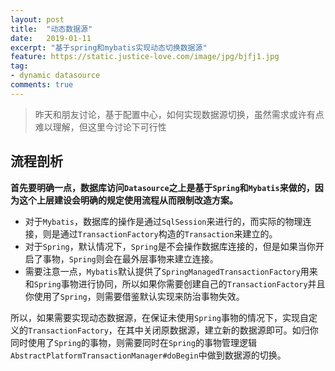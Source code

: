 ```yaml
---
layout: post
title:  "动态数据源"
date:   2019-01-11
excerpt: "基于spring和mybatis实现动态切换数据源"
feature: https://static.justice-love.com/image/jpg/bjfj1.jpg
tag:
- dynamic datasource
comments: true
---
```


> 昨天和朋友讨论，基于配置中心，如何实现数据源切换，虽然需求或许有点难以理解，但这里今讨论下可行性

## 流程剖析

**首先要明确一点，数据库访问`Datasource`之上是基于`Spring`和`Mybatis`来做的，因为这个上层建设会明确的规定使用流程从而限制改造方案。**

* 对于`Mybatis`，数据库的操作是通过`SqlSession`来进行的，而实际的物理连接，则是通过`TransactionFactory`构造的`Transaction`来建立的。
* 对于`Spring`，默认情况下，`Spring`是不会操作数据库连接的，但是如果当你开启了事物，`Spring`则会在最外层事物来建立连接。
* 需要注意一点，`Mybatis`默认提供了`SpringManagedTransactionFactory`用来和`Spring`事物进行协同，所以如果你需要创建自己的`TransactionFactory`并且你使用了`Spring`，则需要借鉴默认实现来防治事物失效。

所以，如果需要实现动态数据源，在保证未使用`Spring`事物的情况下，实现自定义的`TransactionFactory`，在其中关闭原数据源，建立新的数据源即可。如归你同时使用了`Spring`的事物，则需要同时在`Spring`的事物管理逻辑`AbstractPlatformTransactionManager#doBegin`中做到数据源的切换。

